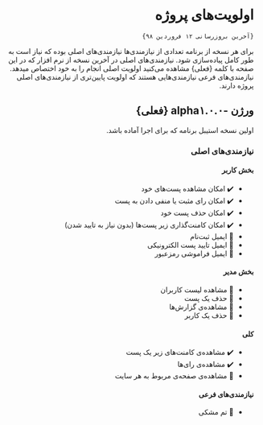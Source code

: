<div dir="rtl">

# اولویت‌های پروژه

`{آخرین بروزرسانی ۱۲ فروردین ۹۸}`

برای هر نسخه از برنامه تعدادی از نیازمندی‌ها نیازمندی‌های اصلی بوده که نیاز است به طور کامل پیاده‌سازی شود. نیازمندی‌های اصلی در آخرین نسخه از نرم افزار که در این صفحه با کلمه {فعلی} مشاهده می‌کنید اولویت اصلی انجام را به خود اختصاص میدهد. نیازمندی‌های فرعی نیازمندی‌هایی هستند که اولویت پایین‌تری از نیازمندی‌های اصلی پروژه دارند.

## ورژن -alpha۱.۰.۰ {فعلی}

اولین نسخه استیبل برنامه که برای اجرا آماده باشد.

### نیازمندی‌های اصلی

#### بخش کاربر

- :heavy_check_mark: امکان مشاهده پست‌های خود
- :heavy_check_mark: امکان رای مثبت یا منفی دادن به پست
- :heavy_check_mark: امکان حذف پست خود​
- :heavy_check_mark: امکان کامنت‌گذاری زیر پست‌ها (بدون نیاز به تایید شدن)
- :black_square_button: ایمیل ثبت‌نام
- :black_square_button: ایمیل تایید پست الکترونیکی
- :black_square_button: ایمیل فراموشی رمزعبور 	 	 	

#### بخش مدیر

- :black_square_button: مشاهده لیست کاربران
- :black_square_button: حذف یک پست
- :black_square_button: مشاهده‌ی گزارش‌ها
- :black_square_button: حذف یک کاربر	  	

#### کلی

- :heavy_check_mark: مشاهده‌ی کامنت‌های زیر یک پست
- :heavy_check_mark: مشاهده‌ی رای‌ها
- :black_square_button: مشاهده‌ی صفحه‌ی مربوط به هر سایت

#### نیازمندی‌های فرعی

- :black_square_button: تم مشکی

</div>
